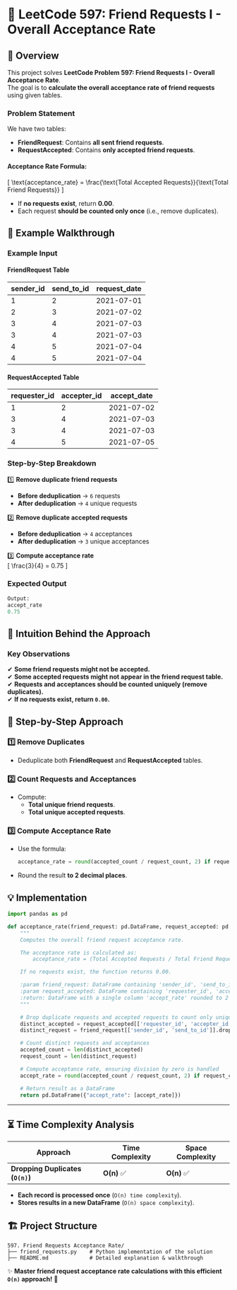 # 🤝 **LeetCode 597: Friend Requests I - Overall Acceptance Rate**

## 📌 **Overview**
This project solves **LeetCode Problem 597: Friend Requests I - Overall Acceptance Rate**.  
The goal is to **calculate the overall acceptance rate of friend requests** using given tables.

### **Problem Statement**
We have two tables:

- **FriendRequest**: Contains **all sent friend requests**.
- **RequestAccepted**: Contains **only accepted friend requests**.

#### **Acceptance Rate Formula:**

\[
\text{acceptance_rate} = \frac{\text{Total Accepted Requests}}{\text{Total Friend Requests}}
\]

- If **no requests exist**, return **0.00**.
- Each request **should be counted only once** (i.e., remove duplicates).

## 🎯 **Example Walkthrough**
### **Example Input**
#### **FriendRequest Table**
| sender_id | send_to_id | request_date |
|-----------|-----------|--------------|
| 1         | 2         | 2021-07-01   |
| 2         | 3         | 2021-07-02   |
| 3         | 4         | 2021-07-03   |
| 3         | 4         | 2021-07-03   |
| 4         | 5         | 2021-07-04   |
| 4         | 5         | 2021-07-04   |

#### **RequestAccepted Table**
| requester_id | accepter_id | accept_date |
|-------------|-------------|--------------|
| 1           | 2           | 2021-07-02   |
| 3           | 4           | 2021-07-03   |
| 3           | 4           | 2021-07-03   |
| 4           | 5           | 2021-07-05   |

### **Step-by-Step Breakdown**
1️⃣ **Remove duplicate friend requests**  
   - **Before deduplication** → `6` requests  
   - **After deduplication** → `4` unique requests  

2️⃣ **Remove duplicate accepted requests**  
   - **Before deduplication** → `4` acceptances  
   - **After deduplication** → `3` unique acceptances  

3️⃣ **Compute acceptance rate**  
\[
\frac{3}{4} = 0.75
\]

### **Expected Output**
```python
Output:
accept_rate
0.75
```

## 🧠 **Intuition Behind the Approach**
### **Key Observations**
✔ **Some friend requests might not be accepted.**  
✔ **Some accepted requests might not appear in the friend request table.**  
✔ **Requests and acceptances should be counted uniquely (remove duplicates).**  
✔ **If no requests exist, return `0.00`.**  

## 📝 **Step-by-Step Approach**
### **1️⃣ Remove Duplicates**
- Deduplicate both **FriendRequest** and **RequestAccepted** tables.

### **2️⃣ Count Requests and Acceptances**
- Compute:
  - **Total unique friend requests**.
  - **Total unique accepted requests**.

### **3️⃣ Compute Acceptance Rate**
- Use the formula:
  ```python
  acceptance_rate = round(accepted_count / request_count, 2) if request_count != 0 else 0.00
  ```
- Round the result **to 2 decimal places**.

## **💡 Implementation**
```python
import pandas as pd

def acceptance_rate(friend_request: pd.DataFrame, request_accepted: pd.DataFrame) -> pd.DataFrame:
    """
    Computes the overall friend request acceptance rate.

    The acceptance rate is calculated as:
        acceptance_rate = (Total Accepted Requests / Total Friend Requests)

    If no requests exist, the function returns 0.00.

    :param friend_request: DataFrame containing 'sender_id', 'send_to_id', and 'request_date'.
    :param request_accepted: DataFrame containing 'requester_id', 'accepter_id', and 'accept_date'.
    :return: DataFrame with a single column 'accept_rate' rounded to 2 decimal places.
    """

    # Drop duplicate requests and accepted requests to count only unique interactions
    distinct_accepted = request_accepted[['requester_id', 'accepter_id']].drop_duplicates()
    distinct_request = friend_request[['sender_id', 'send_to_id']].drop_duplicates()

    # Count distinct requests and acceptances
    accepted_count = len(distinct_accepted)
    request_count = len(distinct_request)

    # Compute acceptance rate, ensuring division by zero is handled
    accept_rate = round(accepted_count / request_count, 2) if request_count != 0 else 0.00

    # Return result as a DataFrame
    return pd.DataFrame({"accept_rate": [accept_rate]})
```

---

## ⏳ **Time Complexity Analysis**
| Approach | Time Complexity | Space Complexity |
|----------|----------------|------------------|
| **Dropping Duplicates (`O(n)`)** | **O(n)** ✅ | **O(n)** ✅ |

- **Each record is processed once** (`O(n) time complexity`).
- **Stores results in a new DataFrame** (`O(n) space complexity`).

## 🏗 **Project Structure**
```
597. Friend Requests Acceptance Rate/
├── friend_requests.py    # Python implementation of the solution
├── README.md             # Detailed explanation & walkthrough
```

✨ **Master friend request acceptance rate calculations with this efficient `O(n)` approach!** 🚀  